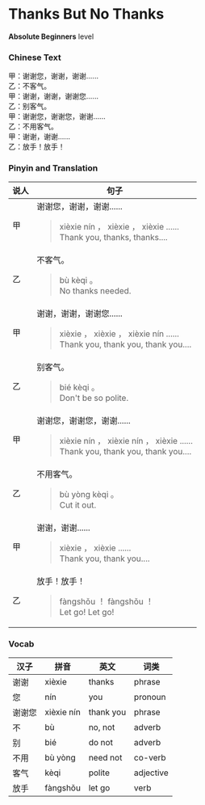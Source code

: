 # Thanks But No Thanks
**Absolute Beginners** level
### Chinese Text
甲：谢谢您，谢谢，谢谢......<br />乙：不客气。<br />甲：谢谢，谢谢，谢谢您......<br />乙：别客气。<br />甲：谢谢您，谢谢您，谢谢......<br />乙：不用客气。<br />甲：谢谢，谢谢......<br />乙：放手！放手！

### Pinyin and Translation
|说人|句子|
|----|----|
|甲|谢谢您，谢谢，谢谢......<blockquote>xièxie nín ， xièxie ， xièxie ......<br />Thank you, thanks, thanks....</blockquote>|
|乙|不客气。<blockquote>bù kèqi 。<br />No thanks needed.</blockquote>|
|甲|谢谢，谢谢，谢谢您......<blockquote>xièxie ， xièxie ， xièxie nín ......<br />Thank you, thank you, thank you....</blockquote>|
|乙|别客气。<blockquote>bié kèqi 。<br />Don't be so polite.</blockquote>|
|甲|谢谢您，谢谢您，谢谢......<blockquote>xièxie nín ， xièxie nín ， xièxie ......<br />Thank you, thank you, thank you....</blockquote>|
|乙|不用客气。<blockquote>bù yòng kèqi 。<br />Cut it out.</blockquote>|
|甲|谢谢，谢谢......<blockquote>xièxie ， xièxie ......<br />Thank you, thank you....</blockquote>|
|乙|放手！放手！<blockquote>fàngshǒu ！ fàngshǒu ！<br />Let go! Let go!</blockquote>|
### Vocab
|汉子|拼音|英文|词类|
|----|----|----|----|
|谢谢|xièxie|thanks|phrase|
|您|nín|you|pronoun|
|谢谢您|xièxie nín|thank you|phrase|
|不|bù|no, not|adverb|
|别|bié|do not|adverb|
|不用|bù yòng|need not|co-verb|
|客气|kèqi|polite|adjective|
|放手|fàngshǒu|let go|verb|